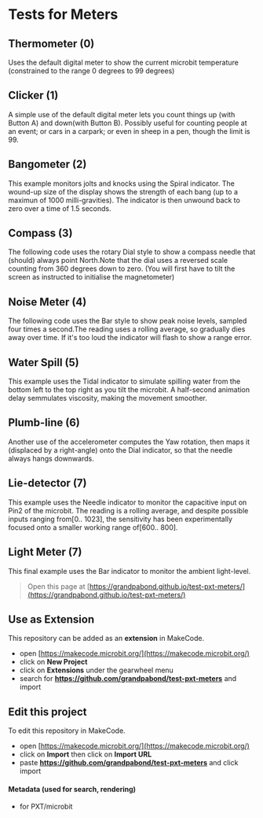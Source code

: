 # Tests for Meters
## Thermometer (0)
   Uses the default digital meter to show the current microbit temperature
   (constrained to the range 0 degrees to 99 degrees)

## Clicker (1)
   A simple use of the default digital meter lets you count things up
   (with Button A) and down(with Button B).  Possibly useful for counting
   people at an event; or cars in a carpark; or even in sheep in a pen, 
   though the limit is 99.

## Bangometer (2)
  This example monitors jolts and knocks using the Spiral indicator.
  The wound-up size of the display shows the strength of each bang
  (up to a maximun of 1000 milli-gravities). The indicator is then 
  unwound back to zero over a time of 1.5 seconds.

## Compass (3)
  The following code uses the rotary Dial style to show a compass needle that
  (should) always point North.Note that the dial uses a reversed scale 
  counting from 360 degrees down to zero. (You will first have to tilt the screen 
  as instructed to initialise the magnetometer)

## Noise Meter (4)
  The following code uses the Bar style to show peak noise levels, sampled 
  four times a second.The reading uses a rolling average, so gradually dies away 
  over time. If it's too loud the indicator will flash to show a range error.

## Water Spill (5)
  This example uses the Tidal indicator to simulate spilling water from the 
  bottom left to the top right as you tilt the microbit. A half-second animation 
  delay semmulates viscosity, making the movement smoother.

## Plumb-line (6)
  Another use of the accelerometer computes the Yaw rotation, then maps it (displaced
  by a right-angle) onto the Dial indicator, so that the needle always hangs downwards.
  
## Lie-detector (7)
  This example uses the Needle indicator to monitor the capacitive input
  on Pin2 of the microbit. The reading is a rolling average, and despite 
  possible inputs ranging from[0.. 1023], the sensitivity has been 
  experimentally focused onto a smaller working range of[600.. 800].

## Light Meter (7)
  This final example uses the Bar indicator to monitor the ambient light-level.


> Open this page at [https://grandpabond.github.io/test-pxt-meters/](https://grandpabond.github.io/test-pxt-meters/)

## Use as Extension

This repository can be added as an **extension** in MakeCode.

* open [https://makecode.microbit.org/](https://makecode.microbit.org/)
* click on **New Project**
* click on **Extensions** under the gearwheel menu
* search for **https://github.com/grandpabond/test-pxt-meters** and import

## Edit this project

To edit this repository in MakeCode.

* open [https://makecode.microbit.org/](https://makecode.microbit.org/)
* click on **Import** then click on **Import URL**
* paste **https://github.com/grandpabond/test-pxt-meters** and click import

#### Metadata (used for search, rendering)

* for PXT/microbit
<script src="https://makecode.com/gh-pages-embed.js"></script><script>makeCodeRender("{{ site.makecode.home_url }}", "{{ site.github.owner_name }}/{{ site.github.repository_name }}");</script>
